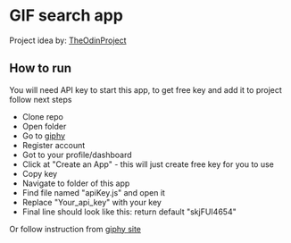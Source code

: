 GIF search app
===
Project idea by: [TheOdinProject](https://www.theodinproject.com/lessons/node-path-javascript-working-with-apis)

## How to run
You will need API key to start this app, to get free key and add it to project follow next steps
- Clone repo
- Open folder
- Go to [giphy](https://developers.giphy.com/)
- Register account
- Got to your profile/dashboard
- Click at "Create an App" - this will just create free key for you to use
- Copy key
- Navigate to folder of this app
- Find file named "apiKey.js" and open it
- Replace "Your_api_key" with your key
- Final line should look like this: return default "skjFUI4654"

Or follow instruction from [giphy site](https://developers.giphy.com/docs/api/#quick-start-guide)


  
